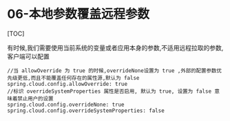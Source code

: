# 06-本地参数覆盖远程参数

[TOC]

有时候,我们需要使用当前系统的变量或者应用本身的参数,不适用远程拉取的参数,客户端可以配置

```
//当 allowOverride 为 true 的时候,overrideNone设置为 true ,外部的配置参数优先级更低,而且不能覆盖任何存在的属性源,默认为 false
spring.cloud.config.allowOverride: true
//标识 overrideSystemProperties 属性是否启用, 默认为 true, 设置为 false 意味着禁止用户的设置
spring.cloud.config.overrideNone: true
spring.cloud.config.overrideSystemProperties: false
```

